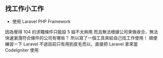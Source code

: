 ## 找工作小工作

* 使用 Laravel PHP Framework

因為覺得 104 的求職條件只能設 5 組不太夠用
而且無法根據公司來做收合，無法快速瀏灠符合條件的公司有哪些？
所以寫了一個工具來給自己找工作使用！
順便練習一下 Laravel
不過目前只有用到皮毛而以，直接把 Laravel 拿來當 CodeIgniter 使用
